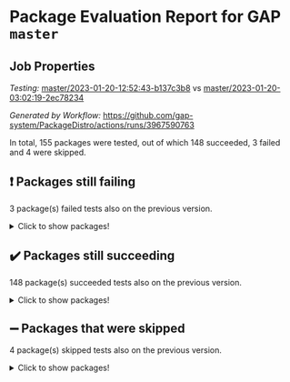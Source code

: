 # Package Evaluation Report for GAP `master`

## Job Properties

*Testing:* [master/2023-01-20-12:52:43-b137c3b8](https://github.com/gap-system/PackageDistro/blob/data/reports/master/2023-01-20-12:52:43-b137c3b8) vs [master/2023-01-20-03:02:19-2ec78234](https://github.com/gap-system/PackageDistro/blob/data/reports/master/2023-01-20-03:02:19-2ec78234)

*Generated by Workflow:* https://github.com/gap-system/PackageDistro/actions/runs/3967590763

In total, 155 packages were tested, out of which 148 succeeded, 3 failed and 4 were skipped.

## :exclamation: Packages still failing

3 package(s) failed tests also on the previous version.
<details><summary>Click to show packages!</summary>

- groupoids 1.71 [(failure)](https://github.com/gap-system/PackageDistro/actions/runs/3967590763/jobs/6799947741)
- semigroups 5.2.0 [(failure)](https://github.com/gap-system/PackageDistro/actions/runs/3967590763/jobs/6799956852)
- xmod 2.88 [(failure)](https://github.com/gap-system/PackageDistro/actions/runs/3967590763/jobs/6799960575)
</details>

## :heavy_check_mark: Packages still succeeding

148 package(s) succeeded tests also on the previous version.
<details><summary>Click to show packages!</summary>

- 4ti2interface 2023.01-01 [(success)](https://github.com/gap-system/PackageDistro/actions/runs/3967590763/jobs/6799939912)
- ace 5.6.2 [(success)](https://github.com/gap-system/PackageDistro/actions/runs/3967590763/jobs/6799940058)
- aclib 1.3.2 [(success)](https://github.com/gap-system/PackageDistro/actions/runs/3967590763/jobs/6799940191)
- agt 0.3.1 [(success)](https://github.com/gap-system/PackageDistro/actions/runs/3967590763/jobs/6799940310)
- alnuth 3.2.1 [(success)](https://github.com/gap-system/PackageDistro/actions/runs/3967590763/jobs/6799940430)
- anupq 3.3.0 [(success)](https://github.com/gap-system/PackageDistro/actions/runs/3967590763/jobs/6799940591)
- atlasrep 2.1.6 [(success)](https://github.com/gap-system/PackageDistro/actions/runs/3967590763/jobs/6799940707)
- autodoc 2022.10.20 [(success)](https://github.com/gap-system/PackageDistro/actions/runs/3967590763/jobs/6799940830)
- automata 1.15 [(success)](https://github.com/gap-system/PackageDistro/actions/runs/3967590763/jobs/6799940955)
- automgrp 1.3.2 [(success)](https://github.com/gap-system/PackageDistro/actions/runs/3967590763/jobs/6799941136)
- autpgrp 1.11 [(success)](https://github.com/gap-system/PackageDistro/actions/runs/3967590763/jobs/6799941290)
- cap 2023.01-08 [(success)](https://github.com/gap-system/PackageDistro/actions/runs/3967590763/jobs/6799941431)
- caratinterface 2.3.4 [(success)](https://github.com/gap-system/PackageDistro/actions/runs/3967590763/jobs/6799941538)
- cddinterface 2022.11.01 [(success)](https://github.com/gap-system/PackageDistro/actions/runs/3967590763/jobs/6799941629)
- circle 1.6.5 [(success)](https://github.com/gap-system/PackageDistro/actions/runs/3967590763/jobs/6799941773)
- classicpres 1.22 [(success)](https://github.com/gap-system/PackageDistro/actions/runs/3967590763/jobs/6799941917)
- cohomolo 1.6.11 [(success)](https://github.com/gap-system/PackageDistro/actions/runs/3967590763/jobs/6799942007)
- congruence 1.2.4 [(success)](https://github.com/gap-system/PackageDistro/actions/runs/3967590763/jobs/6799942123)
- corelg 1.56 [(success)](https://github.com/gap-system/PackageDistro/actions/runs/3967590763/jobs/6799942232)
- crime 1.6 [(success)](https://github.com/gap-system/PackageDistro/actions/runs/3967590763/jobs/6799942350)
- crisp 1.4.6 [(success)](https://github.com/gap-system/PackageDistro/actions/runs/3967590763/jobs/6799942449)
- crypting 0.10.4 [(success)](https://github.com/gap-system/PackageDistro/actions/runs/3967590763/jobs/6799942604)
- cryst 4.1.25 [(success)](https://github.com/gap-system/PackageDistro/actions/runs/3967590763/jobs/6799942694)
- crystcat 1.1.10 [(success)](https://github.com/gap-system/PackageDistro/actions/runs/3967590763/jobs/6799942803)
- ctbllib 1.3.4 [(success)](https://github.com/gap-system/PackageDistro/actions/runs/3967590763/jobs/6799942948)
- cubefree 1.19 [(success)](https://github.com/gap-system/PackageDistro/actions/runs/3967590763/jobs/6799943087)
- curlinterface 2.3.1 [(success)](https://github.com/gap-system/PackageDistro/actions/runs/3967590763/jobs/6799943188)
- cvec 2.7.6 [(success)](https://github.com/gap-system/PackageDistro/actions/runs/3967590763/jobs/6799943322)
- datastructures 0.3.0 [(success)](https://github.com/gap-system/PackageDistro/actions/runs/3967590763/jobs/6799943462)
- deepthought 1.0.6 [(success)](https://github.com/gap-system/PackageDistro/actions/runs/3967590763/jobs/6799943615)
- design 1.7 [(success)](https://github.com/gap-system/PackageDistro/actions/runs/3967590763/jobs/6799943807)
- difsets 2.3.1 [(success)](https://github.com/gap-system/PackageDistro/actions/runs/3967590763/jobs/6799943933)
- digraphs 1.6.1 [(success)](https://github.com/gap-system/PackageDistro/actions/runs/3967590763/jobs/6799944055)
- edim 1.3.6 [(success)](https://github.com/gap-system/PackageDistro/actions/runs/3967590763/jobs/6799944189)
- example 4.3.3 [(success)](https://github.com/gap-system/PackageDistro/actions/runs/3967590763/jobs/6799944380)
- examplesforhomalg 2022.11-01 [(success)](https://github.com/gap-system/PackageDistro/actions/runs/3967590763/jobs/6799944518)
- factint 1.6.3 [(success)](https://github.com/gap-system/PackageDistro/actions/runs/3967590763/jobs/6799944700)
- ferret 1.0.9 [(success)](https://github.com/gap-system/PackageDistro/actions/runs/3967590763/jobs/6799944839)
- fga 1.4.0 [(success)](https://github.com/gap-system/PackageDistro/actions/runs/3967590763/jobs/6799944973)
- fining 1.5.4 [(success)](https://github.com/gap-system/PackageDistro/actions/runs/3967590763/jobs/6799945144)
- float 1.0.3 [(success)](https://github.com/gap-system/PackageDistro/actions/runs/3967590763/jobs/6799945299)
- format 1.4.3 [(success)](https://github.com/gap-system/PackageDistro/actions/runs/3967590763/jobs/6799945445)
- forms 1.2.9 [(success)](https://github.com/gap-system/PackageDistro/actions/runs/3967590763/jobs/6799945596)
- fplsa 1.2.6 [(success)](https://github.com/gap-system/PackageDistro/actions/runs/3967590763/jobs/6799945756)
- fr 2.4.12 [(success)](https://github.com/gap-system/PackageDistro/actions/runs/3967590763/jobs/6799945896)
- francy 1.2.5 [(success)](https://github.com/gap-system/PackageDistro/actions/runs/3967590763/jobs/6799946060)
- fwtree 1.3 [(success)](https://github.com/gap-system/PackageDistro/actions/runs/3967590763/jobs/6799946229)
- gapdoc 1.6.6 [(success)](https://github.com/gap-system/PackageDistro/actions/runs/3967590763/jobs/6799946368)
- gauss 2023.01-01 [(success)](https://github.com/gap-system/PackageDistro/actions/runs/3967590763/jobs/6799946508)
- gaussforhomalg 2022.08-03 [(success)](https://github.com/gap-system/PackageDistro/actions/runs/3967590763/jobs/6799946659)
- gbnp 1.0.5 [(success)](https://github.com/gap-system/PackageDistro/actions/runs/3967590763/jobs/6799946838)
- generalizedmorphismsforcap 2022.12-01 [(success)](https://github.com/gap-system/PackageDistro/actions/runs/3967590763/jobs/6799946964)
- genss 1.6.8 [(success)](https://github.com/gap-system/PackageDistro/actions/runs/3967590763/jobs/6799947119)
- gradedmodules 2022.09-02 [(success)](https://github.com/gap-system/PackageDistro/actions/runs/3967590763/jobs/6799947229)
- gradedringforhomalg 2022.11-01 [(success)](https://github.com/gap-system/PackageDistro/actions/runs/3967590763/jobs/6799947365)
- grape 4.9.0 [(success)](https://github.com/gap-system/PackageDistro/actions/runs/3967590763/jobs/6799947567)
- grpconst 2.6.3 [(success)](https://github.com/gap-system/PackageDistro/actions/runs/3967590763/jobs/6799947918)
- guarana 0.96.3 [(success)](https://github.com/gap-system/PackageDistro/actions/runs/3967590763/jobs/6799948075)
- guava 3.18 [(success)](https://github.com/gap-system/PackageDistro/actions/runs/3967590763/jobs/6799948247)
- hap 1.49 [(success)](https://github.com/gap-system/PackageDistro/actions/runs/3967590763/jobs/6799948373)
- hapcryst 0.1.15 [(success)](https://github.com/gap-system/PackageDistro/actions/runs/3967590763/jobs/6799948589)
- hecke 1.5.3 [(success)](https://github.com/gap-system/PackageDistro/actions/runs/3967590763/jobs/6799948716)
- help 3.5 [(success)](https://github.com/gap-system/PackageDistro/actions/runs/3967590763/jobs/6799948868)
- homalg 2022.12-02 [(success)](https://github.com/gap-system/PackageDistro/actions/runs/3967590763/jobs/6799948985)
- homalgtocas 2022.11-02 [(success)](https://github.com/gap-system/PackageDistro/actions/runs/3967590763/jobs/6799949140)
- idrel 2.44 [(success)](https://github.com/gap-system/PackageDistro/actions/runs/3967590763/jobs/6799949289)
- images 1.3.1 [(success)](https://github.com/gap-system/PackageDistro/actions/runs/3967590763/jobs/6799949445)
- intpic 0.3.0 [(success)](https://github.com/gap-system/PackageDistro/actions/runs/3967590763/jobs/6799949584)
- io 4.8.0 [(success)](https://github.com/gap-system/PackageDistro/actions/runs/3967590763/jobs/6799949729)
- io_forhomalg 2022.11-01 [(success)](https://github.com/gap-system/PackageDistro/actions/runs/3967590763/jobs/6799949859)
- irredsol 1.4.4 [(success)](https://github.com/gap-system/PackageDistro/actions/runs/3967590763/jobs/6799949993)
- json 2.1.1 [(success)](https://github.com/gap-system/PackageDistro/actions/runs/3967590763/jobs/6799950154)
- jupyterkernel 1.4.1 [(success)](https://github.com/gap-system/PackageDistro/actions/runs/3967590763/jobs/6799950275)
- jupyterviz 1.5.6 [(success)](https://github.com/gap-system/PackageDistro/actions/runs/3967590763/jobs/6799950388)
- kan 1.34 [(success)](https://github.com/gap-system/PackageDistro/actions/runs/3967590763/jobs/6799950486)
- kbmag 1.5.11 [(success)](https://github.com/gap-system/PackageDistro/actions/runs/3967590763/jobs/6799950588)
- laguna 3.9.5 [(success)](https://github.com/gap-system/PackageDistro/actions/runs/3967590763/jobs/6799950700)
- liealgdb 2.2.1 [(success)](https://github.com/gap-system/PackageDistro/actions/runs/3967590763/jobs/6799950794)
- liepring 2.8 [(success)](https://github.com/gap-system/PackageDistro/actions/runs/3967590763/jobs/6799950918)
- liering 2.4.2 [(success)](https://github.com/gap-system/PackageDistro/actions/runs/3967590763/jobs/6799951046)
- linearalgebraforcap 2023.01-02 [(success)](https://github.com/gap-system/PackageDistro/actions/runs/3967590763/jobs/6799951168)
- localizeringforhomalg 2022.11-01 [(success)](https://github.com/gap-system/PackageDistro/actions/runs/3967590763/jobs/6799951279)
- loops 3.4.3 [(success)](https://github.com/gap-system/PackageDistro/actions/runs/3967590763/jobs/6799951438)
- lpres 1.0.3 [(success)](https://github.com/gap-system/PackageDistro/actions/runs/3967590763/jobs/6799951582)
- majoranaalgebras 1.5.1 [(success)](https://github.com/gap-system/PackageDistro/actions/runs/3967590763/jobs/6799951693)
- mapclass 1.4.6 [(success)](https://github.com/gap-system/PackageDistro/actions/runs/3967590763/jobs/6799951812)
- matgrp 0.70 [(success)](https://github.com/gap-system/PackageDistro/actions/runs/3967590763/jobs/6799951932)
- matricesforhomalg 2023.01-01 [(success)](https://github.com/gap-system/PackageDistro/actions/runs/3967590763/jobs/6799952042)
- modisom 2.5.3 [(success)](https://github.com/gap-system/PackageDistro/actions/runs/3967590763/jobs/6799952164)
- modulepresentationsforcap 2022.12-01 [(success)](https://github.com/gap-system/PackageDistro/actions/runs/3967590763/jobs/6799952303)
- modules 2022.11-01 [(success)](https://github.com/gap-system/PackageDistro/actions/runs/3967590763/jobs/6799952458)
- monoidalcategories 2022.12-01 [(success)](https://github.com/gap-system/PackageDistro/actions/runs/3967590763/jobs/6799952581)
- nconvex 2022.09-01 [(success)](https://github.com/gap-system/PackageDistro/actions/runs/3967590763/jobs/6799952698)
- nilmat 1.4.2 [(success)](https://github.com/gap-system/PackageDistro/actions/runs/3967590763/jobs/6799952804)
- nock 1.5 [(success)](https://github.com/gap-system/PackageDistro/actions/runs/3967590763/jobs/6799952904)
- normalizinterface 1.3.5 [(success)](https://github.com/gap-system/PackageDistro/actions/runs/3967590763/jobs/6799953008)
- nq 2.5.9 [(success)](https://github.com/gap-system/PackageDistro/actions/runs/3967590763/jobs/6799953136)
- numericalsgps 1.3.1 [(success)](https://github.com/gap-system/PackageDistro/actions/runs/3967590763/jobs/6799953253)
- openmath 11.5.2 [(success)](https://github.com/gap-system/PackageDistro/actions/runs/3967590763/jobs/6799953409)
- orb 4.9.0 [(success)](https://github.com/gap-system/PackageDistro/actions/runs/3967590763/jobs/6799953543)
- packagemanager 1.3.2 [(success)](https://github.com/gap-system/PackageDistro/actions/runs/3967590763/jobs/6799953667)
- patternclass 2.4.3 [(success)](https://github.com/gap-system/PackageDistro/actions/runs/3967590763/jobs/6799953821)
- permut 2.0.4 [(success)](https://github.com/gap-system/PackageDistro/actions/runs/3967590763/jobs/6799953968)
- polenta 1.3.10 [(success)](https://github.com/gap-system/PackageDistro/actions/runs/3967590763/jobs/6799954103)
- polymaking 0.8.6 [(success)](https://github.com/gap-system/PackageDistro/actions/runs/3967590763/jobs/6799954212)
- primgrp 3.4.3 [(success)](https://github.com/gap-system/PackageDistro/actions/runs/3967590763/jobs/6799954340)
- profiling 2.5.2 [(success)](https://github.com/gap-system/PackageDistro/actions/runs/3967590763/jobs/6799954504)
- qpa 1.34 [(success)](https://github.com/gap-system/PackageDistro/actions/runs/3967590763/jobs/6799954630)
- quagroup 1.8.3 [(success)](https://github.com/gap-system/PackageDistro/actions/runs/3967590763/jobs/6799954743)
- radiroot 2.9 [(success)](https://github.com/gap-system/PackageDistro/actions/runs/3967590763/jobs/6799954855)
- rcwa 4.7.1 [(success)](https://github.com/gap-system/PackageDistro/actions/runs/3967590763/jobs/6799955102)
- rds 1.8 [(success)](https://github.com/gap-system/PackageDistro/actions/runs/3967590763/jobs/6799955262)
- recog 1.4.2 [(success)](https://github.com/gap-system/PackageDistro/actions/runs/3967590763/jobs/6799955457)
- repndecomp 1.3.0 [(success)](https://github.com/gap-system/PackageDistro/actions/runs/3967590763/jobs/6799955645)
- repsn 3.1.0 [(success)](https://github.com/gap-system/PackageDistro/actions/runs/3967590763/jobs/6799956074)
- resclasses 4.7.3 [(success)](https://github.com/gap-system/PackageDistro/actions/runs/3967590763/jobs/6799956236)
- ringsforhomalg 2022.11-01 [(success)](https://github.com/gap-system/PackageDistro/actions/runs/3967590763/jobs/6799956407)
- sco 2022.09-01 [(success)](https://github.com/gap-system/PackageDistro/actions/runs/3967590763/jobs/6799956556)
- scscp 2.4.0 [(success)](https://github.com/gap-system/PackageDistro/actions/runs/3967590763/jobs/6799956708)
- sglppow 2.3 [(success)](https://github.com/gap-system/PackageDistro/actions/runs/3967590763/jobs/6799956996)
- sgpviz 0.999.5 [(success)](https://github.com/gap-system/PackageDistro/actions/runs/3967590763/jobs/6799957130)
- simpcomp 2.1.14 [(success)](https://github.com/gap-system/PackageDistro/actions/runs/3967590763/jobs/6799957260)
- singular 2022.09.23 [(success)](https://github.com/gap-system/PackageDistro/actions/runs/3967590763/jobs/6799957396)
- sl2reps 1.1 [(success)](https://github.com/gap-system/PackageDistro/actions/runs/3967590763/jobs/6799957542)
- sla 1.5.3 [(success)](https://github.com/gap-system/PackageDistro/actions/runs/3967590763/jobs/6799957666)
- smallgrp 1.5.1 [(success)](https://github.com/gap-system/PackageDistro/actions/runs/3967590763/jobs/6799957810)
- smallsemi 0.6.13 [(success)](https://github.com/gap-system/PackageDistro/actions/runs/3967590763/jobs/6799957932)
- sonata 2.9.6 [(success)](https://github.com/gap-system/PackageDistro/actions/runs/3967590763/jobs/6799958078)
- sophus 1.27 [(success)](https://github.com/gap-system/PackageDistro/actions/runs/3967590763/jobs/6799958192)
- spinsym 1.5.2 [(success)](https://github.com/gap-system/PackageDistro/actions/runs/3967590763/jobs/6799958346)
- standardff 0.9.4 [(success)](https://github.com/gap-system/PackageDistro/actions/runs/3967590763/jobs/6799958494)
- symbcompcc 1.3.2 [(success)](https://github.com/gap-system/PackageDistro/actions/runs/3967590763/jobs/6799958630)
- thelma 1.3 [(success)](https://github.com/gap-system/PackageDistro/actions/runs/3967590763/jobs/6799958740)
- tomlib 1.2.9 [(success)](https://github.com/gap-system/PackageDistro/actions/runs/3967590763/jobs/6799958901)
- toolsforhomalg 2022.12-01 [(success)](https://github.com/gap-system/PackageDistro/actions/runs/3967590763/jobs/6799959040)
- toric 1.9.5 [(success)](https://github.com/gap-system/PackageDistro/actions/runs/3967590763/jobs/6799959170)
- toricvarieties 2022.07.13 [(success)](https://github.com/gap-system/PackageDistro/actions/runs/3967590763/jobs/6799959324)
- transgrp 3.6.3 [(success)](https://github.com/gap-system/PackageDistro/actions/runs/3967590763/jobs/6799959466)
- ugaly 4.0.3 [(success)](https://github.com/gap-system/PackageDistro/actions/runs/3967590763/jobs/6799959692)
- unipot 1.5 [(success)](https://github.com/gap-system/PackageDistro/actions/runs/3967590763/jobs/6799959820)
- unitlib 4.1.0 [(success)](https://github.com/gap-system/PackageDistro/actions/runs/3967590763/jobs/6799959932)
- utils 0.81 [(success)](https://github.com/gap-system/PackageDistro/actions/runs/3967590763/jobs/6799960058)
- uuid 0.7 [(success)](https://github.com/gap-system/PackageDistro/actions/runs/3967590763/jobs/6799960175)
- walrus 0.9991 [(success)](https://github.com/gap-system/PackageDistro/actions/runs/3967590763/jobs/6799960291)
- wedderga 4.10.2 [(success)](https://github.com/gap-system/PackageDistro/actions/runs/3967590763/jobs/6799960432)
- xmodalg 1.23 [(success)](https://github.com/gap-system/PackageDistro/actions/runs/3967590763/jobs/6799960687)
- yangbaxter 0.10.2 [(success)](https://github.com/gap-system/PackageDistro/actions/runs/3967590763/jobs/6799960789)
- zeromqinterface 0.14 [(success)](https://github.com/gap-system/PackageDistro/actions/runs/3967590763/jobs/6799960879)
</details>

## :heavy_minus_sign: Packages that were skipped

4 package(s) skipped tests also on the previous version.
<details><summary>Click to show packages!</summary>

- browse 1.8.20 [(skipped)](https://github.com/gap-system/PackageDistro/actions/runs/3967590763/jobs/6799731247)
- itc 1.5.1 [(skipped)](https://github.com/gap-system/PackageDistro/actions/runs/3967590763/jobs/6799731247)
- polycyclic 2.16 [(skipped)](https://github.com/gap-system/PackageDistro/actions/runs/3967590763/jobs/6799731247)
- xgap 4.31 [(skipped)](https://github.com/gap-system/PackageDistro/actions/runs/3967590763/jobs/6799731247)
</details>

